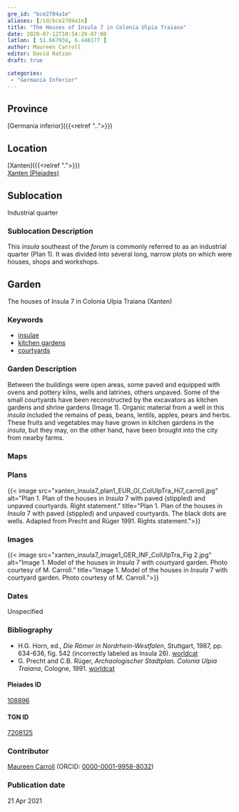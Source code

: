 ```yaml
---
gre_id: "bce2704a1e"
aliases: [/id/bce2704a1e]
title: "The Houses of Insula 7 in Colonia Ulpia Traiana"
date: 2020-07-12T10:54:29-07:00
latlon: [ 51.667934, 6.448177 ]
author: Maureen Carroll
editor: David Ratzan
draft: true

categories:
 - "Germania Inferior"
---
```


## Province
[Germania inferior]({{<relref "..">}})

## Location

[Xanten]({{<relref ".">}}) \
[Xanten (Pleiades)](https://pleiades.stoa.org/places/108896)

<!--### Location Description-->

<!-- LEAVE THIS BLANK FOR NOW -->

## Sublocation
Industrial quarter

### Sublocation Description

This *insula* southeast of the *forum* is commonly referred to as an industrial quarter (Plan 1). It was divided into several long, narrow plots on which were houses, shops and workshops.  

## Garden

The houses of Insula 7 in Colonia Ulpia Traiana (Xanten)

### Keywords

- [insulae](http://vocab.getty.edu/page/aat/300000325)
- [kitchen gardens](http://vocab.getty.edu/page/aat/300008110)
- [courtyards](http://vocab.getty.edu/page/aat/300004095)

### Garden Description
Between the buildings were open areas, some paved and equipped with ovens and pottery kilns, wells and latrines, others unpaved. Some of the small courtyards have been reconstructed by the excavators as kitchen gardens and shrine gardens (Image 1). Organic material from a well in this *insula* included the remains of peas, beans, lentils, apples, pears and herbs.  These fruits and vegetables may have grown in kitchen gardens in the *insula*, but they may, on the other hand, have been brought into the city from nearby farms.

### Maps

<!--
{{< figure src="IMG_URL" alt="ALT_TEXT" title="CAPTION" >}}
-->

### Plans
{{< image src="xanten_insula7_plan1_EUR_GI_ColUlpTra_Hi7_carroll.jpg" alt="Plan 1. Plan of the houses in *Insula* 7 with paved (stippled) and unpaved courtyards. Right statement." title="Plan 1. Plan of the houses in *Insula* 7 with paved (stippled) and unpaved courtyards. The black dots are wells. Adapted from Precht and Rüger 1991. Rights statement.">}}

### Images
{{< image src="xanten_insula7_image1_GER_INF_ColUlpTra_Fig 2.jpg" alt="Image 1. Model of the houses in *Insula* 7 with courtyard garden. Photo courtesy of M. Carroll." title="Image 1. Model of the houses in *Insula* 7 with courtyard garden. Photo courtesy of M. Carroll.">}}

### Dates
Unspecified

### Bibliography
- H.G. Horn, ed., *Die Römer in Nordrhein-Westfalen*, Stuttgart, 1987, pp. 634-636, fig. 542 (incorrectly labeled as Insula 26). [worldcat](http://www.worldcat.org/oclc/462024461)
- G. Precht and C.B. Rüger, *Archaologischer Stadtplan. Colonia Ulpia Traiana*, Cologne, 1991. [worldcat](http://www.worldcat.org/oclc/28844426)

<!--#### Periodo ID-->

<!-- [PERIODO_ID](https://pleiades.stoa.org/places/PLEIADES_ID) -->

#### Pleiades ID

[108896](https://pleiades.stoa.org/places/108896)

#### TGN ID
[7208125](http://vocab.getty.edu/page/tgn/7208125)

### Contributor

[Maureen Carroll](link) (ORCID: [0000-0001-9958-8032](https://orcid.org/0000-0001-9958-8032))  

### Publication date

21 Apr 2021

<!--### Related articles-->

<!-- Links to other related articles. Leave blank for now -->